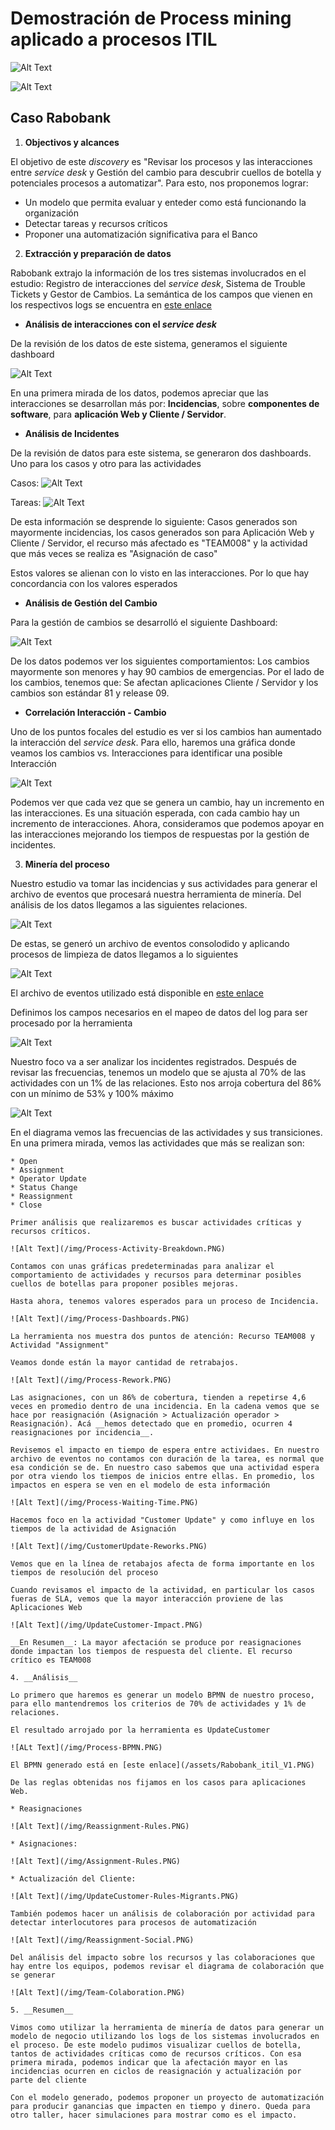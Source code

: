 # Demostración de Process mining aplicado a procesos ITIL

![Alt Text](https://img.shields.io/badge/IBM%20MyInvenio-blue.svg?style=plastic)

![Alt Text](https://img.shields.io/badge/Phase-Released-green.svg?style=plastic)

## Caso Rabobank

1. __Objectivos y alcances__

 El objetivo de este _discovery_ es "Revisar los procesos y las interacciones entre _service desk_ y Gestión del cambio para descubrir cuellos de botella y potenciales procesos a automatizar". Para esto, nos proponemos lograr:

 * Un modelo que permita evaluar y enteder como está funcionando la organización
 * Detectar tareas y recursos críticos
 * Proponer una automatización significativa para el Banco


 2. __Extracción y preparación de datos__

   Rabobank extrajo la información de los tres sistemas involucrados en el estudio: Registro de interacciones del _service desk_, Sistema de Trouble Tickets y Gestor de Cambios. La semántica de los campos que vienen en los respectivos logs se encuentra en [este enlace](/assets/quick_reference_bpi_challenge_2014.pdf)

   * __Análisis de interacciones con el *service desk*__

   De la revisión de los datos de este sistema, generamos el siguiente dashboard

   ![Alt Text](/img/Dashboard-Interacciones.PNG)

   En una primera mirada de los datos, podemos apreciar que las interacciones se desarrollan más por: **Incidencias**, sobre **componentes de software**, para **aplicación Web y Cliente / Servidor**.

   * __Análisis de Incidentes__

   De la revisión de datos para este sistema, se generaron dos dashboards. Uno para los casos y otro para las actividades

   Casos:
   ![Alt Text](/img/Dashboard-Incidentes.PNG)

   Tareas:
   ![Alt Text](/img/Dashboard-Incidentes-Tareas.PNG)

   De esta información se desprende lo siguiente: Casos generados son mayormente incidencias, los casos generados son para Aplicación Web y Cliente / Servidor, el recurso más afectado es "TEAM008" y la actividad que más veces se realiza es "Asignación de caso"

   Estos valores se alienan con lo visto en las interacciones. Por lo que hay concordancia con los valores esperados

   * __Análisis de Gestión del Cambio__

   Para la gestión de cambios se desarrolló el siguiente Dashboard:

   ![Alt Text](/img/Dashboard-Cambios.PNG)

   De los datos podemos ver los siguientes comportamientos: Los cambios mayormente son menores y hay 90 cambios de emergencias. Por el lado de los cambios, tenemos que: Se afectan aplicaciones Cliente / Servidor y los cambios son estándar 81 y release 09.

   * __Correlación Interacción - Cambio__

   Uno de los puntos focales del estudio es ver si los cambios han aumentado la interacción del *service desk*. Para ello, haremos una gráfica donde veamos los cambios vs. Interacciones para identificar una posible Interacción

   ![Alt Text](/img/Correlacion.PNG)

   Podemos ver que cada vez que se genera un cambio, hay un incremento en las interacciones. Es una situación esperada, con cada cambio hay un incremento de interacciones. Ahora, consideramos que podemos apoyar en las interacciones mejorando los tiempos de respuestas por la gestión de incidentes.

   3. __Minería del proceso__

   Nuestro estudio va tomar las incidencias y sus actividades para generar el archivo de eventos que procesará nuestra herramienta de minería. Del análisis de los datos llegamos a las siguientes relaciones.

   ![Alt Text](/img/datos-relaciones.PNG)

   De estas, se generó un archivo de eventos consolodido y aplicando procesos de limpieza de datos llegamos a lo siguientes

   ![Alt Text](/img/Dashboard-Eventos.PNG)

   El archivo de eventos utilizado está disponible en [este enlace](/assets/EventLog.csv)

   Definimos los campos necesarios en el mapeo de datos del log para ser procesado por la herramienta

   ![Alt Text](/img/PM-Datasource.PNG)

   Nuestro foco va a ser analizar los incidentes registrados. Después de revisar las frecuencias, tenemos un modelo que se ajusta al 70% de las actividades con un 1% de las relaciones. Esto nos arroja cobertura del 86% con un mínimo de 53% y 100% máximo

   ![Alt Text](/img/Process-Model.PNG)

   En el diagrama vemos las frecuencias de las actividades y sus transiciones. En una primera mirada, vemos las actividades que más se realizan son:
   
    * Open
    * Assignment
    * Operator Update
    * Status Change
    * Reassignment
    * Close

    Primer análisis que realizaremos es buscar actividades críticas y recursos críticos.

    ![Alt Text](/img/Process-Activity-Breakdown.PNG)

    Contamos con unas gráficas predeterminadas para analizar el comportamiento de actividades y recursos para determinar posibles cuellos de botellas para proponer posibles mejoras.

    Hasta ahora, tenemos valores esperados para un proceso de Incidencia.

    ![Alt Text](/img/Process-Dashboards.PNG)

    La herramienta nos muestra dos puntos de atención: Recurso TEAM008 y Actividad "Assignment"

    Veamos donde están la mayor cantidad de retrabajos.

    ![Alt Text](/img/Process-Rework.PNG)

    Las asignaciones, con un 86% de cobertura, tienden a repetirse 4,6 veces en promedio dentro de una incidencia. En la cadena vemos que se hace por reasignación (Asignación > Actualización operador > Reasignación). Acá __hemos detectado que en promedio, ocurren 4 reasignaciones por incidencia__.

    Revisemos el impacto en tiempo de espera entre actividaes. En nuestro archivo de eventos no contamos con duración de la tarea, es normal que esa condición se de. En nuestro caso sabemos que una actividad espera por otra viendo los tiempos de inicios entre ellas. En promedio, los impactos en espera se ven en el modelo de esta información

    ![Alt Text](/img/Process-Waiting-Time.PNG)

    Hacemos foco en la actividad "Customer Update" y como influye en los tiempos de la actividad de Asignación

    ![Alt Text](/img/CustomerUpdate-Reworks.PNG)

    Vemos que en la línea de retabajos afecta de forma importante en los tiempos de resolución del proceso

    Cuando revisamos el impacto de la actividad, en particular los casos fueras de SLA, vemos que la mayor interacción proviene de las Aplicaciones Web

    ![Alt Text](/img/UpdateCustomer-Impact.PNG)

    __En Resumen__: La mayor afectación se produce por reasignaciones donde impactan los tiempos de respuesta del cliente. El recurso crítico es TEAM008

    4. __Análisis__

    Lo primero que haremos es generar un modelo BPMN de nuestro proceso, para ello mantendremos los criterios de 70% de actividades y 1% de relaciones.

    El resultado arrojado por la herramienta es UpdateCustomer

    ![ALt Text](/img/Process-BPMN.PNG)

    El BPMN generado está en [este enlace](/assets/Rabobank_itil_V1.PNG)

    De las reglas obtenidas nos fijamos en los casos para aplicaciones Web.

    * Reasignaciones

    ![Alt Text](/img/Reassignment-Rules.PNG)

    * Asignaciones:

    ![Alt Text](/img/Assignment-Rules.PNG)

    * Actualización del Cliente:

    ![Alt Text](/img/UpdateCustomer-Rules-Migrants.PNG)

    También podemos hacer un análisis de colaboración por actividad para detectar interlocutores para procesos de automatización

    ![Alt Text](/img/Reassignment-Social.PNG)

    Del análisis del impacto sobre los recursos y las colaboraciones que hay entre los equipos, podemos revisar el diagrama de colaboración que se generar

    ![Alt Text](/img/Team-Colaboration.PNG)

    5. __Resumen__

    Vimos como utilizar la herramienta de minería de datos para generar un modelo de negocio utilizando los logs de los sistemas involucrados en el proceso. De este modelo pudimos visualizar cuellos de botella, tantos de actividades críticas como de recursos críticos. Con esa primera mirada, podemos indicar que la afectación mayor en las incidencias ocurren en ciclos de reasignación y actualización por parte del cliente

    Con el modelo generado, podemos proponer un proyecto de automatización para producir ganancias que impacten en tiempo y dinero. Queda para otro taller, hacer simulaciones para mostrar como es el impacto.
